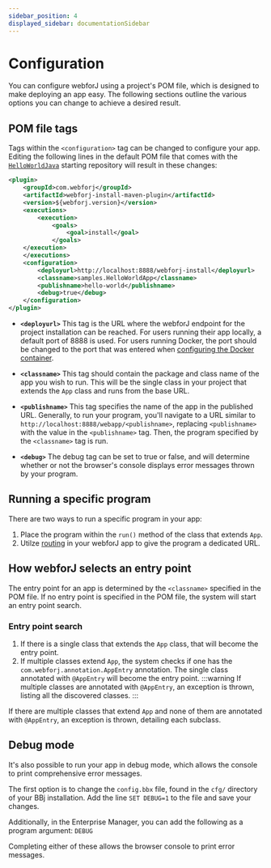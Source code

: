 ```yaml
---
sidebar_position: 4
displayed_sidebar: documentationSidebar
---
```


# Configuration

You can configure webforJ using a project's POM file, which is designed to make deploying an app easy. The following sections outline the various options you can change to achieve a desired result.

## POM file tags

Tags within the `<configuration>` tag can be changed to configure your app. Editing the following lines in the default POM file that comes with the [`HelloWorldJava`](https://github.com/webforj/HelloWorldJava) starting repository will result in these changes:

```xml {13-16} showLineNumbers
<plugin>
    <groupId>com.webforj</groupId>
    <artifactId>webforj-install-maven-plugin</artifactId>
    <version>${webforj.version}</version>
    <executions>
        <execution>
            <goals>
                <goal>install</goal>
            </goals>
    </execution>
    </executions>
    <configuration>
        <deployurl>http://localhost:8888/webforj-install</deployurl>
        <classname>samples.HelloWorldApp</classname>
        <publishname>hello-world</publishname>
        <debug>true</debug>
    </configuration>
</plugin>
```

- **`<deployurl>`** This tag is the URL where the webforJ endpoint for the project installation can be reached. For users running their app locally, a default port of 8888 is used. For users running Docker, the port should be changed to the port that was entered when [configuring the Docker container](../installation/docker.md#2-configuration).

- **`<classname>`** This tag should contain the package and class name of the app you wish to run. This will be the single class in your project that extends the `App` class and runs from the base URL.

- **`<publishname>`** This tag specifies the name of the app in the published URL. Generally, to run your program, you'll navigate to a URL similar to `http://localhost:8888/webapp/<publishname>`, replacing `<publishname>` with the value in the `<publishname>` tag. Then, the program specified by the `<classname>` tag is run.

- **`<debug>`** The debug tag can be set to true or false, and will determine whether or not the browser's console displays error messages thrown by your program. 

## Running a specific program

There are two ways to run a specific program in your app:

1. Place the program within the `run()` method of the class that extends `App`.
2. Utilze [routing](../../docs/routing/overview) in your webforJ app to give the program a dedicated URL.

## How webforJ selects an entry point

The entry point for an app is determined by the `<classname>` specified in the POM file.
If no entry point is specified in the POM file, the system will start an entry point search.

### Entry point search

1. If there is a single class that extends the `App` class, that will become the entry point.
2. If multiple classes extend `App`, the system checks if one has the `com.webforj.annotation.AppEntry` annotation. The single class annotated with `@AppEntry` will become the entry point.
    :::warning
    If multiple classes are annotated with `@AppEntry`, an exception is thrown, listing all the discovered classes.
    :::

If there are multiple classes that extend `App` and none of them are annotated with `@AppEntry`, an exception is thrown, detailing each subclass.

## Debug mode

It's also possible to run your app in debug mode, which allows the console to print comprehensive error messages. 

The first option is to change the `config.bbx` file, found in the `cfg/` directory of your BBj installation. Add the line `SET DEBUG=1` to the file and save your changes.

Additionally, in the Enterprise Manager, you can add the following as a program argument: `DEBUG`

Completing either of these allows the browser console to print error messages.